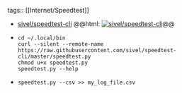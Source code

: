 tags:: [[Internet/Speedtest]]

- [sivel/speedtest-cli](https://github.com/sivel/speedtest-cli)
  @@html: <a href="https://github.com/sivel/speedtest-cli/"><img src="https://github-readme-stats-astronomer.vercel.app/api/pin/?username=sivel&repo=speedtest-cli&theme=tokyonight" alt="sivel/speedtest-cli"/></a>@@
- ```shell
  cd ~/.local/bin
  curl --silent --remote-name https://raw.githubusercontent.com/sivel/speedtest-cli/master/speedtest.py
  chmod u+x speedtest.py
  speedtest.py --help
  ```
- ```shell
  speedtest.py --csv >> my_log_file.csv
  ```